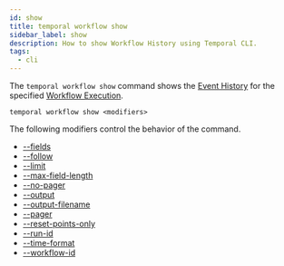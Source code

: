 ```yaml
---
id: show
title: temporal workflow show
sidebar_label: show
description: How to show Workflow History using Temporal CLI.
tags:
  - cli
---
```


The `temporal workflow show` command shows the [Event History](/concepts/what-is-an-event-history) for the specified [Workflow Execution](/concepts/what-is-a-workflow-execution).

`temporal workflow show <modifiers>`

The following modifiers control the behavior of the command.

- [--fields](/temporal-cli/modifiers#--fields)
- [--follow](/temporal-cli/modifiers#--follow)
- [--limit](/temporal-cli/modifiers#--limit)
- [--max-field-length](/temporal-cli/modifiers#--max-field-length)
- [--no-pager](/temporal-cli/modifiers#--no-pager)
- [--output](/temporal-cli/modifiers#--output)
- [--output-filename](/temporal-cli/modifiers#--output-filename)
- [--pager](/temporal-cli/modifiers#--pager)
- [--reset-points-only](/temporal-cli/modifiers#--reset-points-only)
- [--run-id](/temporal-cli/modifiers#--run-id)
- [--time-format](/temporal-cli/modifiers#--time-format)
- [--workflow-id](/temporal-cli/modifiers#--workflow-id)
